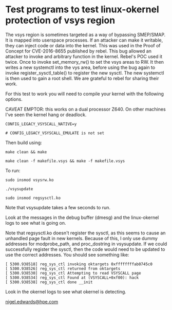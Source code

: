 # Test programs to test linux-okernel protection of vsys region

The vsys region is sometimes targeted as a way of bypassing SMEP/SMAP.
It is mapped into userspace processes. If an attacker can make it
writable, they can inject code or data into the kernel. This was used
in the Proof of Concept for CVE-2016-8655 published by rebel. This bug
allowed an attacker to invoke and arbitrary function in the
kernel. Rebel's POC used it twice.  Once to invoke set_memory_rw() to
set the vsys areas to RW. It then writes a new systemctl into the vys
area, before using the bug again to invoke register_sysctl_table() to
register the new sysctl. The new systemctl is then used to gain a root
shell. We are grateful to rebel for sharing their work.

For this test to work you will need to compile your kernel with the following options.

CAVEAT EMPTOR: this works on a dual processor Z640. On other machines I've seen the kernel hang or deadlock.

`CONFIG_LEGACY_VSYSCALL_NATIVE=y`

`# CONFIG_LEGACY_VSYSCALL_EMULATE is not set`

Then build using:

`make clean && make`

`make clean -f makefile.vsys && make -f makefile.vsys`

To run:

`sudo insmod vsysrw.ko`

`./vsysupdate`

`sudo insmod regsysctl.ko`

Note that vsysupdate takes a few seconds to run.

Look at the messages in the debug buffer (dmesg) and the linux-okernel
logs to see what is going on.

Note that regsysctl.ko doesn't register the sysctl, as this seems to cause
an unhandled page fault in new kernels. Because of this, I only use dummy
addresses for modprobe_path, and proc_dostring in vsysupdate. If we could
successfully register the sysctl, then the code would need to be
updated to use the correct addresses. You should see something like:
```
[ 5300.938518] reg_sys_ctl invoking oktargets 0xffffffffab0745c0
[ 5300.938526] reg_sys_ctl returned from oktargets
[ 5300.938530] reg_sys_ctl Attempting to read VSYSCALL page
[ 5300.938534] reg_sys_ctl Found at (VSYSCALL+0xf00): hack
[ 5300.938538] reg_sys_ctl done __init
```
Look in the okernel logs to see what okernel is detecting.

nigel.edwards@hpe.com